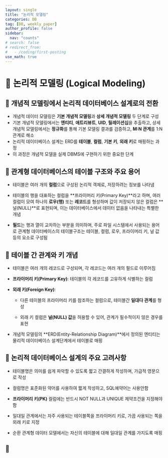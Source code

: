 ```yaml
---
layout: single
title: "논리적 모델링"
categories: DB
tag: [DB, weekly_paper]
author_profile: false
sidebar:
  nav: "counts"
# search: false
# redirect_from:
#   - /coding/first-posting
use_math: true
---
```


# 👑 논리적 모델링 (Logical Modeling)

## 🌟 개념적 모델링에서 논리적 데이터베이스 설계로의 전환

- 개념적 데이터 모델링은 **기본 개념적 모델링**과 **상세 개념적 모델링** 두 단계로 구성
- 기본 개념적 모델링에서는 **엔티티**, **애트리뷰트**, **UID**, **릴레이션십**을 추출하고, 상세 개념적 모델링에서는 **정규화**를 통해 기본 모델링 결과를 검증하고, **M:N 관계**를 1:N 관계로 해소
- 논리적 데이터베이스 설계는 ERD를 **테이블**, **컬럼**, **기본 키**, **외래 키**로 매핑하는 과정
- 이 과정은 개념적 모델을 실제 DBMS에 구현하기 위한 중요한 단계

## 🌟 관계형 데이터베이스의 테이블 구조와 주요 용어

- 테이블은 여러 개의 **컬럼**으로 구성된 논리적 객체로, 저장하려는 정보를 나타냄

- 테이블의 행을 대표하는 컬럼을 **프라이머리 키(Primary Key)**라고 하며, 여러 컬럼이 모여 하나의 **로우(행)** 또는 **레코드**를 형성하며 값이 저장되지 않은 컬럼은 **널(NULL)**로 표현되며, 이는 데이터베이스에서 데이터 없음을 나타내는 특별한 개념

- **필드**는 행과 열이 교차하는 부분을 의미하며, 주로 파일 시스템에서 사용되는 용어로 관계형 데이터베이스의 테이블구조는 테이블, 컬럼, 로우, 프라이머리 키, 널 값 등의 요소로 구성됨

## 🌟 테이블 간 관계와 키 개념

- 테이블은 여러 개의 레코드로 구성되며, 각 레코드는 여러 개의 필드로 이루어짐

- **프라이머리 키(Primary Key)**: 테이블의 각 레코드를 고유하게 식별하는 컬럼

- **외래 키(Foreign Key)**:

  - 다른 테이블의 프라이머리 키를 참조하는 컬럼으로, 테이블간 **일대다 관계**를 형성

  - 외래 키 컬럼은 **널(NULL) 값**을 허용할 수 있어, 관계가 필수적이지 않은 경우를 표현

- 개념적 모델링의 **ERD(Entity-Relationship Diagram)**에서 정의된 엔티티는 물리적 데이터베이스 설계단계에서 테이블로 매핑

## 🌟 논리적 데이터베이스 설계의 주요 고려사항

- 테이블명은 의미를 쉽게 파악할 수 있도록 짧고 간결하게 작성하며, 가급적 영문으로 작성

- 컬럼명은 표준화된 약어를 사용하여 짧게 작성하고, SQL예약어는 사용안함

- **프라이머리 키(PK)** 컬럼에는 반드시 NOT NULL과 UNIQUE 제약조건을 지정해야함

- 일대일 관계에서는 자주 사용되는 테이블쪽을 프라이머리 키로, 가끔 사용되는 쪽을 외래 키로 지정

- 순환 관계형 데이터 모델에서는 자신의 테이블에 대해 일대일 관계를 가지도록 매핑

## 🌟
